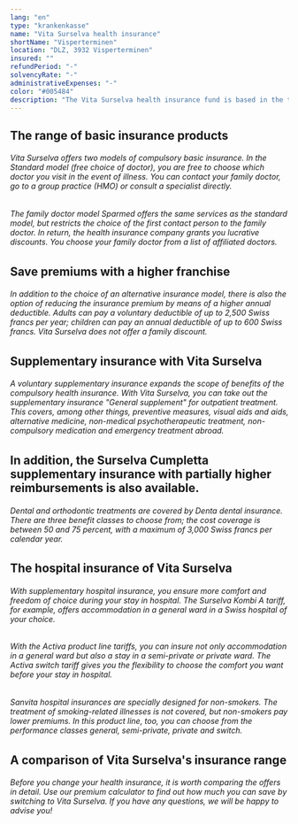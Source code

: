 ```yaml
---
lang: "en"
type: "krankenkasse"
name: "Vita Surselva health insurance"
shortName: "Visperterminen"
location: "DLZ, 3932 Visperterminen"
insured: ""
refundPeriod: "-"
solvencyRate: "-"
administrativeExpenses: "-"
color: "#005484"
description: "The Vita Surselva health insurance fund is based in the town of Ilanz in the Surselva region, in the canton of Grisons. However, it is active throughout Switzerland. The health insurer was formed in 1991 through a merger of the Ruis health insurance fund and the ÖKK Group. Today, the company has around 5,000 policyholders, making it one of the smaller health insurance companies in Switzerland."
---
```


## The range of basic insurance products

###### Vita Surselva offers two models of compulsory basic insurance. In the Standard model (free choice of doctor), you are free to choose which doctor you visit in the event of illness. You can contact your family doctor, go to a group practice (HMO) or consult a specialist directly.

###### The family doctor model Sparmed offers the same services as the standard model, but restricts the choice of the first contact person to the family doctor. In return, the health insurance company grants you lucrative discounts. You choose your family doctor from a list of affiliated doctors.

## Save premiums with a higher franchise

###### In addition to the choice of an alternative insurance model, there is also the option of reducing the insurance premium by means of a higher annual deductible. Adults can pay a voluntary deductible of up to 2,500 Swiss francs per year; children can pay an annual deductible of up to 600 Swiss francs. Vita Surselva does not offer a family discount.

## Supplementary insurance with Vita Surselva

###### A voluntary supplementary insurance expands the scope of benefits of the compulsory health insurance. With Vita Surselva, you can take out the supplementary insurance "General supplement" for outpatient treatment. This covers, among other things, preventive measures, visual aids and aids, alternative medicine, non-medical psychotherapeutic treatment, non-compulsory medication and emergency treatment abroad.

## In addition, the Surselva Cumpletta supplementary insurance with partially higher reimbursements is also available.

###### Dental and orthodontic treatments are covered by Denta dental insurance. There are three benefit classes to choose from; the cost coverage is between 50 and 75 percent, with a maximum of 3,000 Swiss francs per calendar year.

## The hospital insurance of Vita Surselva

###### With supplementary hospital insurance, you ensure more comfort and freedom of choice during your stay in hospital. The Surselva Kombi A tariff, for example, offers accommodation in a general ward in a Swiss hospital of your choice.

###### With the Activa product line tariffs, you can insure not only accommodation in a general ward but also a stay in a semi-private or private ward. The Activa switch tariff gives you the flexibility to choose the comfort you want before your stay in hospital.

###### Sanvita hospital insurances are specially designed for non-smokers. The treatment of smoking-related illnesses is not covered, but non-smokers pay lower premiums. In this product line, too, you can choose from the performance classes general, semi-private, private and switch.

## A comparison of Vita Surselva's insurance range

###### Before you change your health insurance, it is worth comparing the offers in detail. Use our premium calculator to find out how much you can save by switching to Vita Surselva. If you have any questions, we will be happy to advise you!
